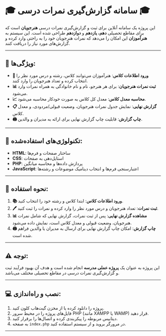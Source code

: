 # 🎓 سامانه گزارش‌گیری نمرات درسی 🎓

این پروژه یک سامانه آنلاین برای ثبت و گزارش‌گیری نمرات درسی **هنرجویان** است که برای مقاطع تحصیلی **دهم، یازدهم** و **دوازدهم** طراحی شده است. این سیستم به **هنرآموزان** این امکان را می‌دهد که نمرات هنرجویان خود را به راحتی وارد کرده و گزارش‌های مورد نیاز را دریافت کنند.

---

## 🌟 ویژگی‌ها:

- **📝 ورود اطلاعات کلاس**: هنرآموزان می‌توانند کلاس، رشته و درس مورد نظر را انتخاب کرده و تعداد هنرجویان را وارد کنند.
- **📊 ثبت نمرات هنرجویان**: برای هر هنرجو، نام و نام خانوادگی به همراه نمرات وارد می‌شود.
- **📈 محاسبه معدل کلاس**: معدل کل کلاس به صورت خودکار محاسبه می‌شود.
- **📋 گزارش نهایی**: نمایش جدول نمرات هنرجویان، وضعیت قبولی/مردودی، و معدل کلاس.
- **🖨️ چاپ گزارش**: قابلیت چاپ گزارش نهایی برای ارائه به مدیران و والدین.

---

## 🔧 تکنولوژی‌های استفاده‌شده:

- **HTML**: ساختار صفحات و فرم‌ها
- **CSS**: استایل‌دهی به صفحات
- **PHP**: پردازش داده‌ها و محاسبه میانگین
- **JavaScript**: اعتبارسنجی فرم‌ها و انتخاب دینامیک موضوعات و رشته‌ها

---

## 🚀 نحوه استفاده:

1. **📚 ورود اطلاعات کلاس**: ابتدا کلاس و رشته خود را انتخاب کنید.
2. **🖊️ ثبت نمرات**: تعداد هنرجویان و درس مورد نظر را وارد کرده و نمرات را ثبت کنید.
3. **📊 مشاهده گزارش نهایی**: پس از ثبت نمرات، گزارش نهایی که شامل نمرات هنرجویان، وضعیت قبولی و معدل کلاس است، نمایش داده می‌شود.
4. **🖨️ چاپ گزارش**: امکان چاپ گزارش نهایی برای ارسال به مدیران یا والدین فراهم شده است.

---

## ⚠️ توجه:

این پروژه به عنوان یک **پروژه عملی مدرسه** انجام شده است و هدف آن بهبود فرآیند ثبت و گزارش‌گیری نمرات درسی در مقاطع تحصیلی مختلف می‌باشد.

---

## 💻 نصب و راه‌اندازی:

1. پروژه را دانلود کرده یا از مخزن گیت‌هاب کلون کنید.
2. فایل‌های پروژه را در محیط سرور PHP (مانند XAMPP یا WAMP) قرار دهید.
3. دیتابیس مربوطه را پیکربندی کرده و اتصال‌ها را برقرار کنید.
4. به صفحه `index.php` در مرورگر بروید و از سیستم استفاده کنید.

---

